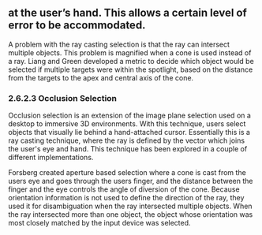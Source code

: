 ## at the user’s hand. This allows a certain level of error to be accommodated.

A problem with the ray casting selection is that the ray can intersect multiple objects. This problem is magnified when a cone is used instead of a ray. Liang and Green developed a metric to decide which object would be selected if multiple targets were within the spotlight, based on the distance from the targets to the apex and central axis of the cone.

### 2.6.2.3 Occlusion Selection

Occlusion selection is an extension of the image plane selection used on a desktop to immersive 3D environments. With this technique, users select objects that visually lie behind a hand-attached cursor. Essentially this is a ray casting technique, where the ray is defined by the vector which joins the user's eye and hand. This technique has been explored in a couple of different implementations.

Forsberg created aperture based selection where a cone is cast from the users eye and goes through the users finger, and the distance between the finger and the eye controls the angle of diversion of the cone. Because orientation information is not used to define the direction of the ray, they used it for disambiguation when the ray intersected multiple objects. When the ray intersected more than one object, the object whose orientation was most closely matched by the input device was selected.